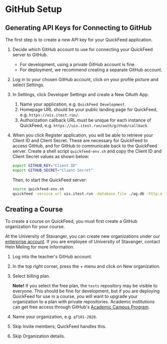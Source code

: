 # GitHub Setup

## Generating API Keys for Connecting to GitHub

The first step is to create a new API key for your QuickFeed application.

1. Decide which GitHub account to use for connecting your QuickFeed server to GitHub.
   - For development, using a private GitHub account is fine.
   - For deployment, we recommend creating a separate GitHub account.
2. Log in to your chosen GitHub account, click on your profile picture and select Settings.
3. In Settings, click Developer Settings and create a New OAuth App.
    1. Name your application, e.g. `QuickFeed Development`.
    2. Homepage URL should be your public landing page for QuickFeed, e.g. `https://uis.itest.run/`.
    3. Authorization callback URL must be unique for each instance of QuickFeed, e.g. `https://uis.itest.run/auth/github/callback`.
4. When you click Register application, you will be able to retrieve your Client ID and Client Secret.
   These are necessary for QuickFeed to access GitHub, and for GitHub to communicate back to the QuickFeed server.
   Create a shell script `quickfeed-env.sh` and copy the Client ID and Client Secret values as shown below:

   ```sh
   export GITHUB_KEY="Client ID"
   export GITHUB_SECRET="Client Secret"
   ```

   Then, to start the QuickFeed server:

   ```sh
   source quickfeed-env.sh
   quickfeed -service.url uis.itest.run -database.file ./ag.db -http.addr :3005 &> qf.log &
   ```

## Creating a Course

To create a course on QuickFeed, you must first create a GitHub organization for your course.

At the University of Stavanger, you can create new organizations under our [enterprise account](https://github.com/enterprises/university-of-stavanger).
If you are employee of University of Stavanger, contact Hein Meling for more information.

1. Log into the teacher's GitHub account.
2. In the top right corner, press the + menu and click on New organization.
3. Select billing plan.

   **Note!** If you select the free plan, the `tests` repository may be visible to everyone.
   This should be fine for development, but if you are deploying QuickFeed for use in a course, you will want to upgrade your organization to a plan with private repositories.
   Academic institutions can get free access through GitHub's [Academic Campus Program](https://education.github.com/schools).

4. Name your organization, e.g. `qf101-2020`.
5. Skip Invite members; QuickFeed handles this.
6. Skip Organization details.
